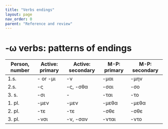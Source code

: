 ```yaml
---
title: "Verbs endings"
layout: page
nav_order: 0
parent: "Reference and review"
---
```



# -ω verbs: patterns of  endings


| Person, number | Active: primary | Active: secondary | M-P: primary | M-P: secondary |
| --- | --- | --- | --- | --- |
| 1.s. | - or -μι | -ν | -μαι | -μην |
| 2.s. | -ς | -ς, -σθα | -σαι | -σο |
| 3. s. | -σι | - | -ται | -το |
| 1. pl. | -μεν | -μεν | -μεθα | -μεθα |
| 2. pl. | -τε | -τε | -σθε | -σθε |
| 3. pl. | -νσι | -ν, -σαν | -νται | -ντο |



